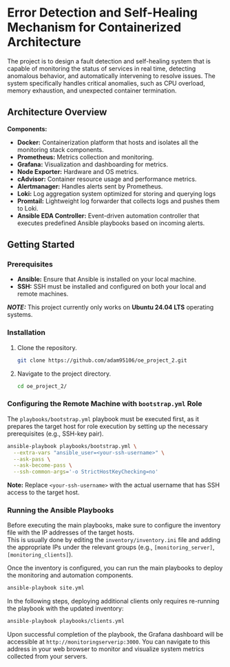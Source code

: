 # Error Detection and Self-Healing Mechanism for Containerized Architecture

The project is to design a fault detection and self-healing system that is capable of monitoring the status of services in real time, detecting anomalous behavior, and automatically intervening to resolve issues.
The system specifically handles critical anomalies, such as CPU overload, memory exhaustion, and unexpected container termination.

## Architecture Overview

**Components:**
- **Docker:** Containerization platform that hosts and isolates all the monitoring stack components.
- **Prometheus:** Metrics collection and monitoring.
- **Grafana:** Visualization and dashboarding for metrics.
- **Node Exporter:** Hardware and OS metrics.
- **cAdvisor:** Container resource usage and performance metrics.
- **Alertmanager:** Handles alerts sent by Prometheus.
- **Loki:** Log aggregation system optimized for storing and querying logs
- **Promtail:** Lightweight log forwarder that collects logs and pushes them to Loki.
- **Ansible EDA Controller:** Event-driven automation controller that executes predefined Ansible playbooks based on incoming alerts.

## Getting Started
### Prerequisites
- **Ansible:** Ensure that Ansible is installed on your local machine.
- **SSH:** SSH must be installed and configured on both your local and remote machines.

***NOTE:*** This project currently only works on **Ubuntu 24.04 LTS** operating systems.

### Installation
1. Clone the repository.
    ```bash
    git clone https://github.com/adam95106/oe_project_2.git
    ```
2. Navigate to the project directory.
    ```bash
    cd oe_project_2/
    ```

### Configuring the Remote Machine with `bootstrap.yml` Role

The `playbooks/bootstrap.yml` playbook must be executed first, as it prepares the target host for role execution by setting up the necessary prerequisites (e.g., SSH-key pair).

```bash
ansible-playbook playbooks/bootstrap.yml \
  --extra-vars "ansible_user=<your-ssh-username>" \
  --ask-pass \
  --ask-become-pass \
  --ssh-common-args='-o StrictHostKeyChecking=no'
```

**Note:** Replace `<your-ssh-username>` with the actual username that has SSH access to the target host.

### Running the Ansible Playbooks
Before executing the main playbooks, make sure to configure the inventory file with the IP addresses of the target hosts.  
This is usually done by editing the `inventory/inventory.ini` file and adding the appropriate IPs under the relevant groups (e.g., `[monitoring_server]`, `[monitoring_clients]`).

Once the inventory is configured, you can run the main playbooks to deploy the monitoring and automation components.
```bash
ansible-playbook site.yml
```

In the following steps, deploying additional clients only requires re-running the playbook with the updated inventory:
```bash
ansible-playbook playbooks/clients.yml
```

Upon successful completion of the playbook, the Grafana dashboard will be accessible at `http://monitoringserverip:3000`. You can navigate to this address in your web browser to monitor and visualize system metrics collected from your servers.
